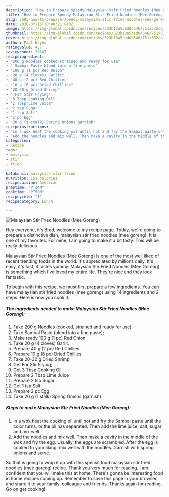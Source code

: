 ```yaml
---
description: "How to Prepare Speedy Malaysian Stir Fried Noodles (Mee Goreng)"
title: "How to Prepare Speedy Malaysian Stir Fried Noodles (Mee Goreng)"
slug: 3685-how-to-prepare-speedy-malaysian-stir-fried-noodles-mee-goreng
date: 2020-07-16T10:40:21.843Z
image: https://img-global.cpcdn.com/recipes/523b13a5ced0d546/751x532cq70/malaysian-stir-fried-noodles-mee-goreng-recipe-main-photo.jpg
thumbnail: https://img-global.cpcdn.com/recipes/523b13a5ced0d546/751x532cq70/malaysian-stir-fried-noodles-mee-goreng-recipe-main-photo.jpg
cover: https://img-global.cpcdn.com/recipes/523b13a5ced0d546/751x532cq70/malaysian-stir-fried-noodles-mee-goreng-recipe-main-photo.jpg
author: Paul Hayes
ratingvalue: 4.7
reviewcount: 20147
recipeingredient:
- "200 g Noodles cooked strained and ready for use"
- " Sambal Paste blend into a fine paste"
- "100 g (1 pc) Red Onion"
- "20 g (4 cloves) Garlic"
- "40 g (2 pc) Red Chillies"
- "10 g (6 pc) Dried Chillies"
- "20-30 g Dried Shrimp"
- " For Stir Frying"
- "3 Tbsp Cooking Oil"
- "2 Tbsp Lime Juice"
- "2 tsp Sugar"
- "1 tsp Salt"
- "2 pc Egg"
- "20 g (1 stalk) Spring Onions garnish"
recipeinstructions:
- "In a wok heat the cooking oil until hot and fry the Sambal paste until the color turns, or the oil has separated. Then add the lime juice, salt, sugar and mix well."
- "Add the noodles and mix well. Then make a cavity in the middle of the wok and fry the egg. Usually, the eggs are scrambled. After the egg is cooked to your liking, mix well with the noodles. Garnish with spring onions and serve."
categories:
- Recipe
tags:
- malaysian
- stir
- fried

katakunci: malaysian stir fried 
nutrition: 151 calories
recipecuisine: American
preptime: "PT14M"
cooktime: "PT59M"
recipeyield: "1"
recipecategory: Lunch

---
```



![Malaysian Stir Fried Noodles (Mee Goreng)](https://img-global.cpcdn.com/recipes/523b13a5ced0d546/751x532cq70/malaysian-stir-fried-noodles-mee-goreng-recipe-main-photo.jpg)

Hey everyone, it's Brad, welcome to my recipe page. Today, we're going to prepare a distinctive dish, malaysian stir fried noodles (mee goreng). It is one of my favorites. For mine, I am going to make it a bit tasty. This will be really delicious.

Malaysian Stir Fried Noodles (Mee Goreng) is one of the most well liked of recent trending foods in the world. It's appreciated by millions daily. It's easy, it's fast, it tastes yummy. Malaysian Stir Fried Noodles (Mee Goreng) is something which I've loved my entire life. They're nice and they look fantastic.




To begin with this recipe, we must first prepare a few ingredients. You can have malaysian stir fried noodles (mee goreng) using 14 ingredients and 2 steps. Here is how you cook it.

<!--inarticleads1-->

##### The ingredients needed to make Malaysian Stir Fried Noodles (Mee Goreng):

1. Take 200 g Noodles (cooked, strained and ready for use)
1. Take  Sambal Paste (blend into a fine paste);
1. Make ready 100 g (1 pc) Red Onion
1. Take 20 g (4 cloves) Garlic
1. Prepare 40 g (2 pc) Red Chillies
1. Prepare 10 g (6 pc) Dried Chillies
1. Take 20-30 g Dried Shrimp
1. Get  For Stir Frying;
1. Get 3 Tbsp Cooking Oil
1. Prepare 2 Tbsp Lime Juice
1. Prepare 2 tsp Sugar
1. Get 1 tsp Salt
1. Prepare 2 pc Egg
1. Take 20 g (1 stalk) Spring Onions (garnish)




<!--inarticleads2-->

##### Steps to make Malaysian Stir Fried Noodles (Mee Goreng):

1. In a wok heat the cooking oil until hot and fry the Sambal paste until the color turns, or the oil has separated. Then add the lime juice, salt, sugar and mix well.
1. Add the noodles and mix well. Then make a cavity in the middle of the wok and fry the egg. Usually, the eggs are scrambled. After the egg is cooked to your liking, mix well with the noodles. Garnish with spring onions and serve.




So that is going to wrap it up with this special food malaysian stir fried noodles (mee goreng) recipe. Thank you very much for reading. I am confident that you will make this at home. There's gonna be interesting food in home recipes coming up. Remember to save this page in your browser, and share it to your family, colleague and friends. Thanks again for reading. Go on get cooking!
